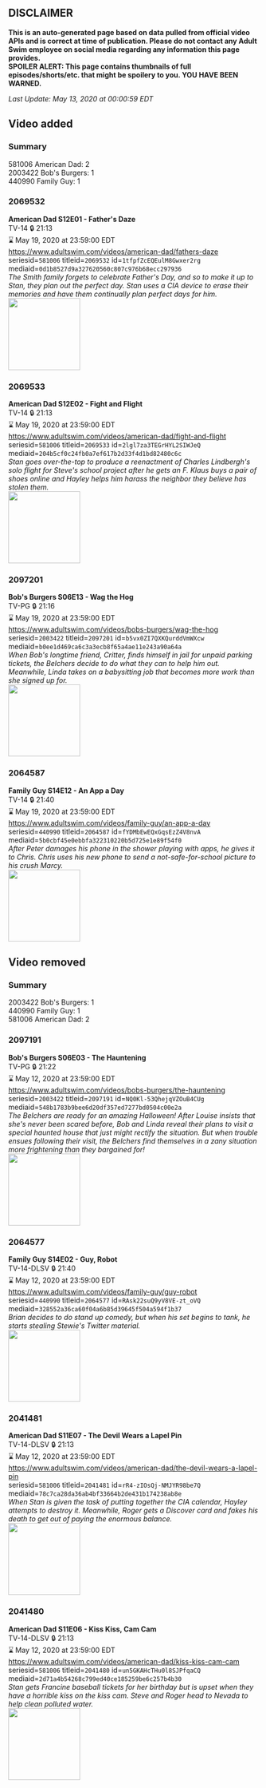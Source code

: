 ## DISCLAIMER
**This is an auto-generated page based on data pulled from official video APIs and is correct at time of publication. Please do not contact any Adult Swim employee on social media regarding any information this page provides.**  
**SPOILER ALERT: This page contains thumbnails of full episodes/shorts/etc. that might be spoilery to you. YOU HAVE BEEN WARNED.**  

_Last Update: May 13, 2020 at 00:00:59 EDT_
## Video added
### Summary
581006 American Dad: 2  
2003422 Bob's Burgers: 1  
440990 Family Guy: 1  
### 2069532
**American Dad S12E01 - Father's Daze**  
TV-14 🔒 21:13  
⌛ May 19, 2020 at 23:59:00 EDT  
https://www.adultswim.com/videos/american-dad/fathers-daze  
seriesid=`581006` titleid=`2069532` id=`1tfpfZcEQEulM8Gwxer2rg` mediaid=`0d1b8527d9a327620560c807c976b68ecc297936`  
_The Smith family forgets to celebrate Father's Day, and so to make it up to Stan, they plan out the perfect day. Stan uses a CIA device to erase their memories and have them continually plan perfect days for him._  
<a href="https://i.cdn.turner.com/adultswim/big/image-upload/thumbnails/thumb-2_image-151793526969010.jpg"><img src="https://i.cdn.turner.com/adultswim/big/image-upload/thumbnails/thumb-2_image-151793526969010.jpg" height="144px" /></a>
### 2069533
**American Dad S12E02 - Fight and Flight**  
TV-14 🔒 21:13  
⌛ May 19, 2020 at 23:59:00 EDT  
https://www.adultswim.com/videos/american-dad/fight-and-flight  
seriesid=`581006` titleid=`2069533` id=`2lgl7za3TEGrHYL2SIWJeQ` mediaid=`204b5cf0c24fb0a7ef617b2d33f4d1bd82480c6c`  
_Stan goes over-the-top to produce a reenactment of Charles Lindbergh's solo flight for Steve's school project after he gets an F. Klaus buys a pair of shoes online and Hayley helps him harass the neighbor they believe has stolen them._  
<a href="https://i.cdn.turner.com/adultswim/big/image-upload/thumbnails/thumb-2_image-151752473623420.jpg"><img src="https://i.cdn.turner.com/adultswim/big/image-upload/thumbnails/thumb-2_image-151752473623420.jpg" height="144px" /></a>
### 2097201
**Bob's Burgers S06E13 - Wag the Hog**  
TV-PG 🔒 21:16  
⌛ May 19, 2020 at 23:59:00 EDT  
https://www.adultswim.com/videos/bobs-burgers/wag-the-hog  
seriesid=`2003422` titleid=`2097201` id=`b5vx0ZI7QXKQurddVmWXcw` mediaid=`b0ee1d469ca6c3a3ecb8f65a4ae11e243a90a64a`  
_When Bob's longtime friend, Critter, finds himself in jail for unpaid parking tickets, the Belchers decide to do what they can to help him out. Meanwhile, Linda takes on a babysitting job that becomes more work than she signed up for._  
<a href="https://i.cdn.turner.com/adultswim/big/video/wag-the-hog/bobsburgers_522_air_cid-2X478.jpg"><img src="https://i.cdn.turner.com/adultswim/big/video/wag-the-hog/bobsburgers_522_air_cid-2X478.jpg" height="144px" /></a>
### 2064587
**Family Guy S14E12 - An App a Day**  
TV-14 🔒 21:40  
⌛ May 19, 2020 at 23:59:00 EDT  
https://www.adultswim.com/videos/family-guy/an-app-a-day  
seriesid=`440990` titleid=`2064587` id=`fYDMbEwEQxGqsEzZ4V8nvA` mediaid=`5b0cbf45e0ebbfa322310220b5d725e1e89f54f0`  
_After Peter damages his phone in the shower playing with apps, he gives it to Chris. Chris uses his new phone to send a not-safe-for-school picture to his crush Marcy._  
<a href="https://i.cdn.turner.com/adultswim/big/video/an-app-a-day/familyguy_1312_air_cid-2XXDT.jpg"><img src="https://i.cdn.turner.com/adultswim/big/video/an-app-a-day/familyguy_1312_air_cid-2XXDT.jpg" height="144px" /></a>
## Video removed
### Summary
2003422 Bob's Burgers: 1  
440990 Family Guy: 1  
581006 American Dad: 2  
### 2097191
**Bob's Burgers S06E03 - The Hauntening**  
TV-PG 🔒 21:22  
⌛ May 12, 2020 at 23:59:00 EDT  
https://www.adultswim.com/videos/bobs-burgers/the-hauntening  
seriesid=`2003422` titleid=`2097191` id=`NQ0Kl-53QhejqVZOuB4CUg` mediaid=`548b1783b9bee6d20df357ed7277bd0504c00e2a`  
_The Belchers are ready for an amazing Halloween! After Louise insists that she's never been scared before, Bob and Linda reveal their plans to visit a special haunted house that just might rectify the situation. But when trouble ensues following their visit, the Belchers find themselves in a zany situation more frightening than they bargained for!_  
<a href="https://i.cdn.turner.com/adultswim/big/video/the-hauntening/bobsburgers_513_air_cid-2WYDK.jpg"><img src="https://i.cdn.turner.com/adultswim/big/video/the-hauntening/bobsburgers_513_air_cid-2WYDK.jpg" height="144px" /></a>
### 2064577
**Family Guy S14E02 - Guy, Robot**  
TV-14-DLSV 🔒 21:40  
⌛ May 12, 2020 at 23:59:00 EDT  
https://www.adultswim.com/videos/family-guy/guy-robot  
seriesid=`440990` titleid=`2064577` id=`RAsk22suQ9yV8VE-zt_oVQ` mediaid=`328552a36ca60f04a6b85d39645f504a594f1b37`  
_Brian decides to do stand up comedy, but when his set begins to tank, he starts stealing Stewie's Twitter material._  
<a href="https://i.cdn.turner.com/adultswim/big/video/guy-robot/familyguy_1302_air_cid-2M6R4.jpg"><img src="https://i.cdn.turner.com/adultswim/big/video/guy-robot/familyguy_1302_air_cid-2M6R4.jpg" height="144px" /></a>
### 2041481
**American Dad S11E07 - The Devil Wears a Lapel Pin**  
TV-14-DLSV 🔒 21:13  
⌛ May 12, 2020 at 23:59:00 EDT  
https://www.adultswim.com/videos/american-dad/the-devil-wears-a-lapel-pin  
seriesid=`581006` titleid=`2041481` id=`rR4-zIOsQj-NMJYR98be7Q` mediaid=`78c7ca28da36ab4bf33664b2de431b174238ab8e`  
_When Stan is given the task of putting together the CIA calendar, Hayley attempts to destroy it. Meanwhile, Roger gets a Discover card and fakes his death to get out of paying the enormous balance._  
<a href="https://i.cdn.turner.com/adultswim/big/image-upload/thumbnails/thumb-2_image-15200209247612.jpg"><img src="https://i.cdn.turner.com/adultswim/big/image-upload/thumbnails/thumb-2_image-15200209247612.jpg" height="144px" /></a>
### 2041480
**American Dad S11E06 - Kiss Kiss, Cam Cam**  
TV-14-DLSV 🔒 21:13  
⌛ May 12, 2020 at 23:59:00 EDT  
https://www.adultswim.com/videos/american-dad/kiss-kiss-cam-cam  
seriesid=`581006` titleid=`2041480` id=`un5GKAHcTHu0l8SJPfqaCQ` mediaid=`2d71a4b54268c799ed40ce185259be6c257b4b30`  
_Stan gets Francine baseball tickets for her birthday but is upset when they have a horrible kiss on the kiss cam. Steve and Roger head to Nevada to help clean polluted water._  
<a href="https://i.cdn.turner.com/adultswim/big/image-upload/thumbnails/thumb-2_image-152001086516217.jpg"><img src="https://i.cdn.turner.com/adultswim/big/image-upload/thumbnails/thumb-2_image-152001086516217.jpg" height="144px" /></a>
